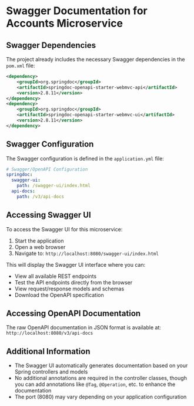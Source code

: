 # Swagger Documentation for Accounts Microservice

## Swagger Dependencies
The project already includes the necessary Swagger dependencies in the `pom.xml` file:

```xml
<dependency>
    <groupId>org.springdoc</groupId>
    <artifactId>springdoc-openapi-starter-webmvc-api</artifactId>
    <version>2.8.11</version>
</dependency>
<dependency>
    <groupId>org.springdoc</groupId>
    <artifactId>springdoc-openapi-starter-webmvc-ui</artifactId>
    <version>2.8.11</version>
</dependency>
```

## Swagger Configuration
The Swagger configuration is defined in the `application.yml` file:

```yaml
# Swagger/OpenAPI Configuration
springdoc:
  swagger-ui:
    path: /swagger-ui/index.html
  api-docs:
    path: /v3/api-docs
```

## Accessing Swagger UI
To access the Swagger UI for this microservice:

1. Start the application
2. Open a web browser
3. Navigate to: `http://localhost:8080/swagger-ui/index.html`

This will display the Swagger UI interface where you can:
- View all available REST endpoints
- Test the API endpoints directly from the browser
- View request/response models and schemas
- Download the OpenAPI specification

## Accessing OpenAPI Documentation
The raw OpenAPI documentation in JSON format is available at:
`http://localhost:8080/v3/api-docs`

## Additional Information
- The Swagger UI automatically generates documentation based on your Spring controllers and models
- No additional annotations are required in the controller classes, though you can add annotations like `@Tag`, `@Operation`, etc. to enhance the documentation
- The port (8080) may vary depending on your application configuration
